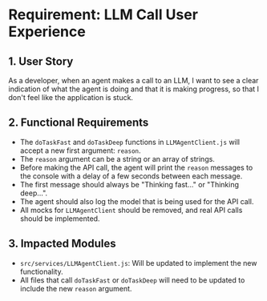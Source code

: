 # Requirement: LLM Call User Experience

## 1. User Story
As a developer, when an agent makes a call to an LLM, I want to see a clear indication of what the agent is doing and that it is making progress, so that I don't feel like the application is stuck.

## 2. Functional Requirements
- The `doTaskFast` and `doTaskDeep` functions in `LLMAgentClient.js` will accept a new first argument: `reason`.
- The `reason` argument can be a string or an array of strings.
- Before making the API call, the agent will print the `reason` messages to the console with a delay of a few seconds between each message.
- The first message should always be "Thinking fast..." or "Thinking deep...".
- The agent should also log the model that is being used for the API call.
- All mocks for `LLMAgentClient` should be removed, and real API calls should be implemented.

## 3. Impacted Modules
- `src/services/LLMAgentClient.js`: Will be updated to implement the new functionality.
- All files that call `doTaskFast` or `doTaskDeep` will need to be updated to include the new `reason` argument.

